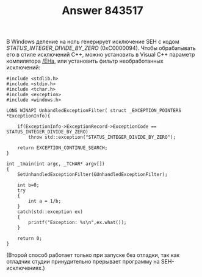 ﻿---
title: "Answer 843517"
se.owner.user_id: 240512
se.owner.display_name: "MSDN.WhiteKnight"
se.owner.link: "https://ru.stackoverflow.com/users/240512/msdn-whiteknight"
se.answer_id: 843517
se.question_id: 842745
se.post_type: answer
se.score: 1
se.is_accepted: False
---
<p>В Windows деление на ноль генерирует исключение SEH с кодом <em>STATUS_INTEGER_DIVIDE_BY_ZERO</em> (0xC0000094). Чтобы обрабатывать его в стиле исключений С++, можно установить в Visual C++ параметр компилятора <a href="https://docs.microsoft.com/en-us/cpp/build/reference/eh-exception-handling-model" rel="nofollow noreferrer">/EHa</a>, или установить фильтр необработанных исключений:</p>

<pre><code>#include &lt;stdlib.h&gt;
#include &lt;stdio.h&gt;
#include &lt;tchar.h&gt;
#include &lt;exception&gt;
#include &lt;windows.h&gt;

LONG WINAPI UnhandledExceptionFilter( struct _EXCEPTION_POINTERS *ExceptionInfo){

    if(ExceptionInfo-&gt;ExceptionRecord-&gt;ExceptionCode == STATUS_INTEGER_DIVIDE_BY_ZERO)
        throw std::exception("STATUS_INTEGER_DIVIDE_BY_ZERO");  

    return EXCEPTION_CONTINUE_SEARCH;
}

int _tmain(int argc, _TCHAR* argv[])
{   
    SetUnhandledExceptionFilter(&amp;UnhandledExceptionFilter); 

    int b=0;
    try
    {
        int a = 1/b;        
    }
    catch(std::exception ex)
    {       
        printf("Exception: %s\n",ex.what());
    }   

    return 0;
}
</code></pre>

<p>(Второй способ работает только при запуске без отладки, так как отладчик студии принудительно прерывает программу на SEH-исключениях.)</p>
